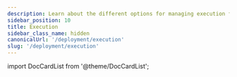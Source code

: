 ```yaml
---
description: Learn about the different options for managing execution for Dagster Deployments.
sidebar_position: 10
title: Execution
sidebar_class_name: hidden
canonicalUrl: '/deployment/execution'
slug: '/deployment/execution'
---
```


import DocCardList from '@theme/DocCardList';

<DocCardList />
